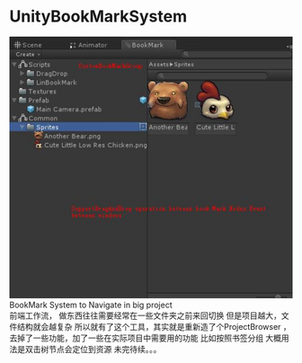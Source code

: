 # UnityBookMarkSystem

![image demoPic](Images/KyleBookMark.jpg)
</br>BookMark System to Navigate in big project
</br>前端工作流， 做东西往往需要经常在一些文件夹之前来回切换 但是项目越大，文件结构就会越复杂
所以就有了这个工具，其实就是重新造了个ProjectBrowser ，去掉了一些功能，加了一些在实际项目中需要用的功能
比如按照书签分组
大概用法是双击树节点会定位到资源
未完待续。。。
